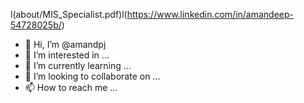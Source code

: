 l(about/MIS_Specialist.pdf)l(https://www.linkedin.com/in/amandeep-54728025b/)
- 👋 Hi, I’m @amandpj
- 👀 I’m interested in ...
- 🌱 I’m currently learning ...
- 💞️ I’m looking to collaborate on ...
- 📫 How to reach me ...

<!---
amandpj/amandpj is a ✨ special ✨ repository because its `README.md` (this file) appears on your GitHub profile.
You can click the Preview link to take a look at your changes.
--->
